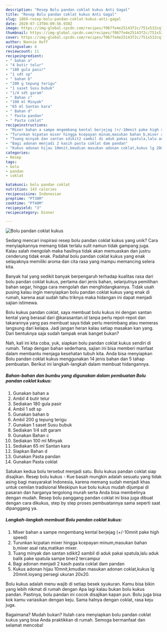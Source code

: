 ```yaml
---
description: "Resep Bolu pandan coklat kukus Anti Gagal"
title: "Resep Bolu pandan coklat kukus Anti Gagal"
slug: 1869-resep-bolu-pandan-coklat-kukus-anti-gagal
date: 2020-07-13T04:09:56.938Z
image: https://img-global.cpcdn.com/recipes/f067fe4e25143f2c/751x532cq70/bolu-pandan-coklat-kukus-foto-resep-utama.jpg
thumbnail: https://img-global.cpcdn.com/recipes/f067fe4e25143f2c/751x532cq70/bolu-pandan-coklat-kukus-foto-resep-utama.jpg
cover: https://img-global.cpcdn.com/recipes/f067fe4e25143f2c/751x532cq70/bolu-pandan-coklat-kukus-foto-resep-utama.jpg
author: Nannie Huff
ratingvalue: 4
reviewcount: 11
recipeingredient:
- " bahan a"
- "4 butir telur"
- "180 gula pasir"
- "1 sdt sp"
- " bahan b"
- "200 g tepung terigu"
- "1 saset Susu bubuk"
- "1/4 sdt garam"
- " Bahan c"
- "100 ml Minyak"
- "65 ml Santan kara"
- " Bahan d"
- " Pasta pandan"
- " Pasta coklat"
recipeinstructions:
- "Mixer bahan a sampe mngembang kental berjejag (+/-10mnit pake high speed)"
- "Turunkan kcpatan mixer hingga kcepayan minum,masukan bahan b,mixer asal rata,matikan mixer."
- "Tuang minyak dan santan sdikit2 sambil di aduk pakai spatula,lalu aduk balik pake spatula sampe bner2 tercampur"
- "Bagi adonan menjadi 2 kasih pasta coklat dam pandan"
- "Kukus adonan hijau 10mnit,kmudian masukan adonan coklat,kukus lg 20mnit.loyang persegi ukuran 20x20."
categories:
- Resep
tags:
- bolu
- pandan
- coklat

katakunci: bolu pandan coklat 
nutrition: 143 calories
recipecuisine: Indonesian
preptime: "PT30M"
cooktime: "PT40M"
recipeyield: "3"
recipecategory: Dinner

---
```



![Bolu pandan coklat kukus](https://img-global.cpcdn.com/recipes/f067fe4e25143f2c/751x532cq70/bolu-pandan-coklat-kukus-foto-resep-utama.jpg)

Sedang mencari inspirasi resep bolu pandan coklat kukus yang unik? Cara menyiapkannya memang tidak terlalu sulit namun tidak gampang juga. Kalau salah mengolah maka hasilnya tidak akan memuaskan dan justru cenderung tidak enak. Padahal bolu pandan coklat kukus yang enak selayaknya memiliki aroma dan cita rasa yang mampu memancing selera kita.

Banyak hal yang sedikit banyak berpengaruh terhadap kualitas rasa dari bolu pandan coklat kukus, pertama dari jenis bahan, selanjutnya pemilihan bahan segar, hingga cara mengolah dan menghidangkannya. Tidak usah pusing kalau ingin menyiapkan bolu pandan coklat kukus yang enak di rumah, karena asal sudah tahu triknya maka hidangan ini dapat menjadi sajian istimewa.

Bolu kukus pandan coklat, saya membuat bolu kukus ini dengan santan kental yang berasal dari @karasantan.id tanpa perlu repot-repot dan takarannya yang pas membuat saya tidak perlu menimbang atau memeras langsung dari kelapa. Jadi jangan heran kalau setiap masakan kan yang. Dari bentuknya saja sudah tampak enak banget bukan?


Nah, kali ini kita coba, yuk, siapkan bolu pandan coklat kukus sendiri di rumah. Tetap dengan bahan sederhana, sajian ini bisa memberi manfaat dalam membantu menjaga kesehatan tubuh kita. Anda bisa menyiapkan Bolu pandan coklat kukus menggunakan 14 jenis bahan dan 5 tahap pembuatan. Berikut ini langkah-langkah dalam membuat hidangannya.

<!--inarticleads1-->

##### Bahan-bahan dan bumbu yang digunakan dalam pembuatan Bolu pandan coklat kukus:

1. Gunakan  bahan a
1. Ambil 4 butir telur
1. Sediakan 180 gula pasir
1. Ambil 1 sdt sp
1. Gunakan  bahan b
1. Ambil 200 g tepung terigu
1. Gunakan 1 saset Susu bubuk
1. Sediakan 1/4 sdt garam
1. Gunakan  Bahan c
1. Sediakan 100 ml Minyak
1. Sediakan 65 ml Santan kara
1. Siapkan  Bahan d
1. Gunakan  Pasta pandan
1. Gunakan  Pasta coklat


Satukan kedua bolu tersebut menjadi satu. Bolu kukus pandan coklat siap disajikan. Resep bolu kukus - Kue basah mungkin adalah sesuatu yang tidak asing bagi masyarakat Indonesia, karena memang sudah menjadi khas untuk cemilan tradisional Meskipun kue bolu kukus mudah dijumpai di pasaran dan harganya tergolong murah serta Anda bisa membelinya dengan mudah. Resep bolu panggang pandan coklat ini bisa juga dibuat dengan cara dikukus, step by step proses pembuatannya sama seperti saat dipanggang ya. 

<!--inarticleads2-->

##### Langkah-langkah membuat Bolu pandan coklat kukus:

1. Mixer bahan a sampe mngembang kental berjejag (+/-10mnit pake high speed)
1. Turunkan kcpatan mixer hingga kcepayan minum,masukan bahan b,mixer asal rata,matikan mixer.
1. Tuang minyak dan santan sdikit2 sambil di aduk pakai spatula,lalu aduk balik pake spatula sampe bner2 tercampur
1. Bagi adonan menjadi 2 kasih pasta coklat dam pandan
1. Kukus adonan hijau 10mnit,kmudian masukan adonan coklat,kukus lg 20mnit.loyang persegi ukuran 20x20.


Bolu kukus adalah menu wajib di setiap besek syukuran. Kamu bisa bikin yang lebih nikmat di rumah dengan Apa lagi kalau bukan bolu kukus pandan. Pastinya, bolu pandan ini cocok disajikan kapan pun. Bolu juga bisa kok kamu variasikan dengan keju. Sama halnya dengan coklat, rasa keju juga. 

Bagaimana? Mudah bukan? Itulah cara menyiapkan bolu pandan coklat kukus yang bisa Anda praktikkan di rumah. Semoga bermanfaat dan selamat mencoba!
